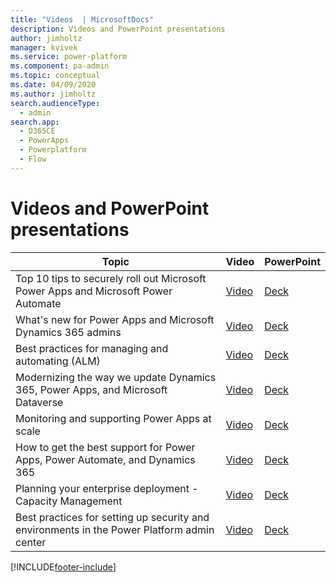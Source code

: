 ```yaml
---
title: "Videos  | MicrosoftDocs"
description: Videos and PowerPoint presentations 
author: jimholtz
manager: kvivek
ms.service: power-platform
ms.component: pa-admin
ms.topic: conceptual
ms.date: 04/09/2020
ms.author: jimholtz 
search.audienceType: 
  - admin
search.app:
  - D365CE
  - PowerApps
  - Powerplatform
  - Flow
---
```

# Videos and PowerPoint presentations

|Topic  |Video  |PowerPoint  |
|---------|---------|---------|
|Top 10 tips to securely roll out Microsoft Power Apps and Microsoft Power Automate |[Video](https://youtu.be/BnolkTK2Sng) | [Deck](https://medius.studios.ms/video/asset/PPT/MBAS19-BRK2005) |
|What's new for Power Apps and Microsoft Dynamics 365 admins |[Video](https://youtu.be/arzQrPPItlY) |[Deck](https://medius.studios.ms/video/asset/PPT/MBAS19-BRK2000) |
|Best practices for managing and automating (ALM) |[Video](https://youtu.be/aWjMFxI3y8c)| [Deck](https://medius.studios.ms/video/asset/PPT/MBAS19-BRK2001) |
|Modernizing the way we update Dynamics 365, Power Apps, and Microsoft Dataverse| [Video](https://youtu.be/QOsqMRoXUqY) |[Deck](https://medius.studios.ms/video/asset/PPT/MBAS19-BRK2039) |
|Monitoring and supporting Power Apps at scale |[Video](https://youtu.be/HjWUrDGme6Y) | [Deck](https://medius.studios.ms/video/asset/PPT/MBAS19-BRK2040) |
|How to get the best support for Power Apps, Power Automate, and Dynamics 365 | [Video](https://youtu.be/An3IfFdZlT8)| [Deck](https://medius.studios.ms/video/asset/PPT/MBAS19-THR2002) |
|Planning your enterprise deployment - Capacity Management | [Video](https://youtu.be/RCo3XNaAD2A) | [Deck](https://medius.studios.ms/video/asset/PPT/MBAS19-THR3005)          |
|Best practices for setting up security and environments in the Power Platform admin center     | [Video](https://youtu.be/SVY-h5YRMEY)| [Deck](https://medius.studios.ms/video/asset/PPT/MBAS19-THR2003) |


[!INCLUDE[footer-include](../includes/footer-banner.md)]